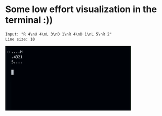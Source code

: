 # Some low effort visualization in the terminal :))
```
Input: "R 4\nU 4\nL 3\nD 1\nR 4\nD 1\nL 5\nR 2"
Line size: 10
```
![low effort visualization](./visualization.gif)

